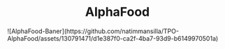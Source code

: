 <h1 align="center"> AlphaFood </h1>
![AlphaFood-Baner](https://github.com/natimmansilla/TPO-AlphaFood/assets/130791471/d1e387f0-ca2f-4ba7-93d9-b6149970501a)
